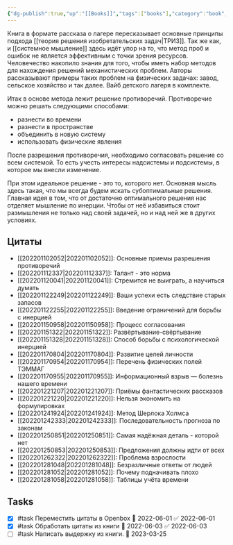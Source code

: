 ```yaml
---
{"dg-publish":true,"up":"[[Books]]","tags":["books"],"category":"book","rating":4,"modified_at":"2023-03-25T13:52:22+04:00","date":"2022-04-03T08:34:55+03:00","status":"Completed","permalink":"/books/mesyacz-pod-zvyozdami-fantazii/","dgPassFrontmatter":true}
---
```





Книга в формате рассказа о лагере пересказывает основные принципы подхода [[теория решения изобретательских задач|ТРИЗ]]. Так же как, и [[системное мышление]] здесь идёт упор на то, что метод проб и ошибок не является эффективным с точки зрения ресурсов. Человечество накопило знания для того, чтобы иметь набор методов для нахождения решений механистических проблем. Авторы рассказывают примеры таких проблем на физических задачах: завод, сельское хозяйство и так далее. Вайб детского лагеря в комплекте.

Итак в основе метода лежит решение противоречий. Противоречие можно решать следующими способами:
- разнести во времени
- разнести в пространстве
- объединить в новую систему
- использовать физические явления

После разрешения противоречия, необходимо согласовать решение со всем системой. То есть учесть интересы надсистемы и подсистемы, в которое мы внесли изменение.

При этом идеальное решение - это то, которого нет. Основная мысль здесь такая, что мы всегда будем искать субоптимальные решения. Главная идея в том, что от достаточно оптимального решения нас отделяет мышление по инерции. Чтобы от неё избавиться стоит размышления не только над своей задачей, но и над ней же в других условиях. 

## Цитаты

- [[202201102052|202201102052]]: Основные приемы разрешения противоречий
- [[202201112337|202201112337]]: Талант - это норма
- [[202201120041|202201120041]]: Стремится не выиграть, а научиться думать
- [[202201122249|202201122249]]: Ваши успехи есть следствие старых запасов
- [[202201122255|202201122255]]: Введение ограничений для борьбы с инерцией
- [[202201150958|202201150958]]: Процесс согласования
- [[202201151322|202201151322]]: Развёртывание-свёртывание
- [[202201151328|202201151328]]: Способ борьбы с психологической инерцией
- [[202201170804|202201170804]]: Развитие целей личности
- [[202201170954|202201170954]]: Перечень физических полей ТЭММАГ
- [[202201170955|202201170955]]: Информационный взрыв — болезнь нашего времени
- [[202201221207|202201221207]]: Приёмы фантастических рассказов
- [[202201221220|202201221220]]: Нельзя экономить на формулировках
- [[202201241924|202201241924]]: Метод Шерлока Холмса
- [[202201242333|202201242333]]: Последовательность прогноза по законам
- [[202201250851|202201250851]]: Самая надёжная деталь - которой нет
- [[202201250853|202201250853]]: Предложения должны идти от всех
- [[202201262322|202201262322]]: Проблема взрослости
- [[202201281048|202201281048]]: Безразличные ответы от людей
- [[202201281052|202201281052]]: Почему подначивать плохо
- [[202201281058|202201281058]]: Таблицы учёта времени


## Tasks

- [x] #task Переместить цитаты в Openbox 📅 2022-06-01 ✅ 2022-06-01
- [x] #task Обработать цитаты из книги 📅 2022-06-03 ✅ 2022-06-03
- [ ] #task Написать выдержку из книги. 📅 2023-03-25
